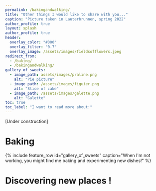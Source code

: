 ```yaml
---
permalink: /bakingandwalking/
title: "Other things I would like to share with you..."
caption: "Picture taken in Lauterbrunnen, spring 2022"
author_profile: true
layout: splash
author_profile: true
header:
  overlay_color: "#000"
  overlay_filter: "0.7"
  overlay_image: /assets/images/fieldsofflowers.jpeg
redirect_from: 
  - /baking/
  - /bakingandwalking/
gallery_of_sweets:
  - image_path: assets/images/praline.png
    alt: "Pie picture"
  - image_path: /assets/images/figuier.png
    alt: "Slice of cake"
  - image_path: /assets/images/galette.png
    alt: "Galette"
toc: true
toc_label: "I want to read more about:"
---
```


[Under construction]

# Baking

{% include feature_row id="gallery_of_sweets" caption="When I'm not working, you might find me baking and experimenting new dishes!" %}

# Discovering new places !